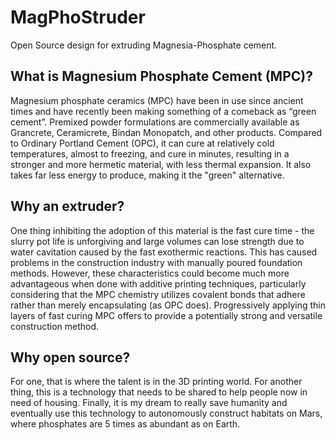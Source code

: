 # MagPhoStruder
Open Source design for extruding Magnesia-Phosphate cement.

## What is Magnesium Phosphate Cement (MPC)?
Magnesium phosphate ceramics (MPC) have been in use since ancient times and have recently been making something of a comeback as “green cement”. Premixed powder formulations are commercially available as Grancrete, Ceramicrete, Bindan Monopatch, and other products. Compared to Ordinary Portland Cement (OPC), it can cure at relatively cold temperatures, almost to freezing, and cure in minutes, resulting in a stronger and more hermetic material, with less thermal expansion. It also takes far less energy to produce, making it the "green" alternative.

## Why an extruder?
One thing inhibiting the adoption of this material is the fast cure time - the slurry pot life is unforgiving and large volumes can lose strength due to water cavitation caused by the fast exothermic reactions. This has caused problems in the construction industry with manually poured foundation methods. However, these characteristics could become much more advantageous when done with additive printing techniques, particularly considering that the MPC chemistry utilizes covalent bonds that adhere rather than merely encapsulating (as OPC does). Progressively applying thin layers of fast curing MPC offers to provide a potentially strong and versatile construction method.  

## Why open source?
For one, that is where the talent is in the 3D printing world.  For another thing, this is a technology that needs to be shared to help people now in need of housing.  Finally, it is my dream to really save humanity and eventually use this technology to autonomously construct habitats on Mars, where phosphates are 5 times as abundant as on Earth. 

